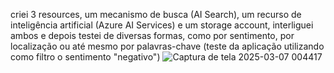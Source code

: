 criei 3 resources, um mecanismo de busca (AI Search), um recurso de inteligência artificial (Azure AI Services) e um storage account, interliguei ambos e depois testei de diversas formas, como por sentimento, por localização ou até mesmo por palavras-chave
(teste da aplicação utilizando como filtro o sentimento "negativo")
![Captura de tela 2025-03-07 004417](https://github.com/user-attachments/assets/efee7229-ea31-4310-88a2-c6cc85325bc2)
